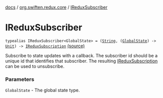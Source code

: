 [docs](../index.md) / [org.swiften.redux.core](index.md) / [IReduxSubscriber](./-i-redux-subscriber.md)

# IReduxSubscriber

`typealias IReduxSubscriber<GlobalState> = (`[`String`](https://kotlinlang.org/api/latest/jvm/stdlib/kotlin/-string/index.html)`, (`[`GlobalState`](-i-redux-subscriber.md#GlobalState)`) -> `[`Unit`](https://kotlinlang.org/api/latest/jvm/stdlib/kotlin/-unit/index.html)`) -> `[`IReduxSubscription`](-i-redux-subscription/index.md) [(source)](https://github.com/protoman92/KotlinRedux/tree/master/common/common-core/src/main/kotlin/org/swiften/redux/core/Core.kt#L30)

Subscribe to state updates with a callback. The subscriber id should be a unique id that
identifies that subscriber. The resulting [IReduxSubscription](-i-redux-subscription/index.md) can be used to unsubscribe.

### Parameters

`GlobalState` - The global state type.